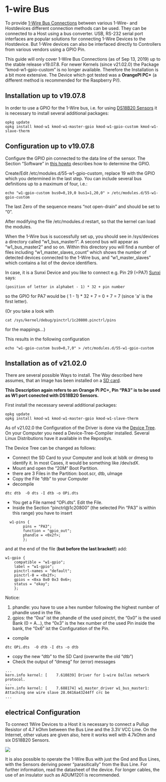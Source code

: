 # 1-wire Bus

To provide [1-Wire Bus Connections](https://en.wikipedia.org/wiki/1-Wire "https://en.wikipedia.org/wiki/1-Wire") between various 1-Wire- and Hostdevices different connection methods can be used. They can be connected to a Host using a bus converter. USB, RS-232 serial port interfaces are popular solutions for connecting 1-Wire Devices to the Hostdevice. But 1-Wire devices can also be interfaced directly to Controllers from various vendors using a GPIO Pin.

This guide will only cover 1-Wire Bus Connections (as of Sep 13, 2019) up to the stable release v19.07.8. For newer Kernels (since v21.02.0) the Package “kmod-w1-gpio-custom” is no longer available. Therefore the Installation is a bit more extensive. The Device which got tested was a **OrangePI PC+** (a different method is recommended for the Raspberry Pi!).

## Installation up to v19.07.8

In order to use a GPIO for the 1-Wire bus, i.e. for using [DS18B20 Sensors](https://datasheets.maximintegrated.com/en/ds/DS18B20.pdf "https://datasheets.maximintegrated.com/en/ds/DS18B20.pdf") it is necessary to install several additional packages:

```
opkg update
opkg install kmod-w1 kmod-w1-master-gpio kmod-w1-gpio-custom kmod-w1-slave-therm
```

## Configuration up to v19.07.8

Configure the GPIO pin connected to the data line of the sensor. The Section “Software” in [this howto](/docs/techref/hardware/port.gpio "docs:techref:hardware:port.gpio") describes how to determine the GPIO.

Create/Edit /etc/modules.d/55-w1-gpio-custom, replace 19 with the GPIO which you determined in the last step. You can include several bus definitions up to a maximum of four, i.e.:

```
echo "w1-gpio-custom bus0=0,19,0 bus1=1,20,0" > /etc/modules.d/55-w1-gpio-custom
```

The last Zero of the sequence means “not open-drain” and should be set to “0”.

After modifying the file /etc/modules.d restart, so that the kernel can load the modules.

When the 1-Wire bus is successfully set up, you should see in /sys/devices a directory called “w1\_bus\_master1”. A second bus will appear as “w1\_bus\_master2” and so on. Within this directory you will find a number of files including “w1\_master\_slaves\_count” which shows the number of detected devices connected to the 1-Wire bus, and “w1\_master\_slaves” which contains a list of the device identifiers.

In case, it is a Sunxi Device and you like to connect e.g. Pin 29 (=PA7) [Sunxi](https://linux-sunxi.org/GPIO "https://linux-sunxi.org/GPIO") says:

```
(position of letter in alphabet - 1) * 32 + pin number
```

so the GPIO for PA7 would be ( 1 - 1) * 32 + 7 = 0 + 7 = 7 (since 'a' is the first letter).

(Or you take a look with

```
cat /sys/kernel/debug/pinctrl/1c20800.pinctrl/pins
```

for the mappings...)

This results in the following configuration

```
echo "w1-gpio-custom bus0=0,7,0" > /etc/modules.d/55-w1-gpio-custom
```

## Installation as of v21.02.0

There are several possible Ways to install. The Way described here assumes, that an Image has been installed on a [SD card](/docs/guide-user/installation/installation_methods/sd_card "docs:guide-user:installation:installation_methods:sd_card").

**This Description again refers to an Orange Pi PC+, Pin “PA3” is to be used as W1 port conected with DS18B20 Sensors.**

First install the necessary several additional packages:

```
opkg update
opkg install kmod-w1 kmod-w1-master-gpio kmod-w1-slave-therm
```

As of v21.02.0 the Configuration of the Driver is done via the [Device Tree](/docs/guide-developer/defining-firmware-partitions "docs:guide-developer:defining-firmware-partitions"). On your Computer you need a Device-Tree-Compiler installed. Several Linux Distributions have it available in the Repositys.

The Device Tree can be changed as follows:

- Connect the SD Card to your Computer and look at lsblk or dmesg to identify it. In most Cases, it would be something like /dev/sdX.
- Mount and open the “20M” Boot Partition.
- there are 3 Files in the Partition: boot.scr, dtb, uImage
- Copy the File “dtb” to your Computer
- decompile

```
dtc dtb  -O dts -I dtb -o OPi.dts
```

- You get a File named “OPi.dts”. Edit the File.
- Inside the Section “pinctrl@1c20800” (the selected Pin “PA3” is within this range) you have to insert

```
  w1-pins {
        pins = "PA3";
        function = "gpio_out";
        phandle = <0x2f>;
    	};
```

and at the end of the file (**but before the last bracket!**) add:

```
w1-gpio {
	compatible = "w1-gpio";
	label = "w1-gpio";
	pinctrl-names = "default";
	pinctrl-0 = <0x2f>;
	gpios = <0xa 0x0 0x3 0x6>;
	status = "okay";
	};  
```

Notice:

1. phandle: you have to use a hex number following the highest number of phandle used in the file.
2. gpios: the “0xa” ist the phandle of the used pinctrl, the “0x0” is the used Bank (0 = A...), the “0x3” is the hex number of the used Pin inside the bank, the “0x6” ist the Configuration of the Pin.

<!--THE END-->

- compile

```
dtc OPi.dts  -O dtb -I dts -o dtb
```

- copy the new “dtb” to the SD Card (overwrite the old “dtb”)
- Check the output of “dmesg” for (error) messages

```
...
kern.info kernel: [    7.610839] Driver for 1-wire Dallas network protocol.
...
kern.info kernel: [    7.688174] w1_master_driver w1_bus_master1: Attaching one wire slave 28.0416a43244ff crc be
...
```

## electrical Configuration

To connect 1Wire Devices to a Host it is necessary to connect a Pullup Resistor of 4.7 kOhm between the Bus Line and the 3.3V VCC Line. On the Internet, other values ​​are given also, here it works well with 4.7kOhm and six DS18B20 Sensors.

[![](/_media/media/doc/howtos/w1-ds18b20.png)](/_media/media/doc/howtos/w1-ds18b20.png "media:doc:howtos:w1-ds18b20.png")

It is also possible to operate the 1-Wire Bus with just the Gnd and Bus Lines, with the Sensors deriving power “parasitically” from the Bus Line. For further information, read the datasheet of the device. For longer cables, the use of an insulator such as ADUM1201 is recommended.
